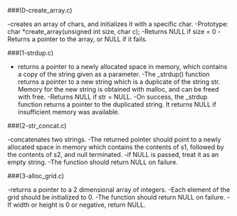 ###(0-create_array.c)

-creates an array of chars, and initializes it with a specific char.
-Prototype: char *create_array(unsigned int size, char c);
-Returns NULL if size = 0
-Returns a pointer to the array, or NULL if it fails.


###(1-strdup.c)

- returns a pointer to a newly allocated space in memory, which contains a copy of the string given as a parameter.
-The _strdup() function returns a pointer to a new string which is a duplicate of the string str. Memory for the new string is obtained with malloc, and can be freed with free.
-Returns NULL if str = NULL.
-On success, the _strdup function returns a pointer to the duplicated string. It returns NULL if insufficient memory was available.


###(2-str_concat.c)

-concatenates two strings.
-The returned pointer should point to a newly allocated space in memory which contains the contents of s1, followed by the contents of s2, and null terminated.
-if NULL is passed, treat it as an empty string.
-The function should return NULL on failure.


###(3-alloc_grid.c)

-returns a pointer to a 2 dimensional array of integers.
-Each element of the grid should be initialized to 0.
-The function should return NULL on failure.
-If width or height is 0 or negative, return NULL.
